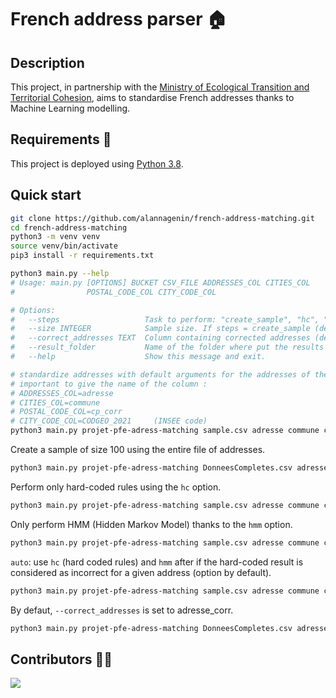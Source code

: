 # French address parser :house:

## Description

This project, in partnership with the [Ministry of Ecological Transition and Territorial Cohesion](https://www.ecologie.gouv.fr/), aims to standardise French addresses thanks to Machine Learning modelling.

## Requirements :snake:

This project is deployed using [Python 3.8](https://www.python.org/).

## Quick start

```bash
git clone https://github.com/alannagenin/french-address-matching.git
cd french-address-matching
python3 -m venv venv
source venv/bin/activate
pip3 install -r requirements.txt
```


```bash
python3 main.py --help
# Usage: main.py [OPTIONS] BUCKET CSV_FILE ADDRESSES_COL CITIES_COL
#                POSTAL_CODE_COL CITY_CODE_COL

# Options:
#   --steps                   Task to perform: "create_sample", "hc", "hmm", "auto" (default "auto")
#   --size INTEGER            Sample size. If steps = create_sample (default 1000)
#   --correct_addresses TEXT  Column containing corrected addresses (default "adresse_corr")
#   --result_folder           Name of the folder where put the results (default "result")
#   --help                    Show this message and exit.
```

```bash
# standardize addresses with default arguments for the addresses of the file sample.csv
# important to give the name of the column :
# ADDRESSES_COL=adresse
# CITIES_COL=commune
# POSTAL_CODE_COL=cp_corr
# CITY_CODE_COL=CODGEO_2021     (INSEE code)
python3 main.py projet-pfe-adress-matching sample.csv adresse commune cp_corr CODGEO_2021
```

Create a sample of size 100 using the entire file of addresses.

```bash
python3 main.py projet-pfe-adress-matching DonneesCompletes.csv adresse commune cp_corr CODGEO_2021 --steps create_sample --size 100
```

Perform only hard-coded rules using the `hc` option.
```bash
python3 main.py projet-pfe-adress-matching sample.csv adresse commune cp_corr CODGEO_2021 --steps hc
```

Only perform HMM (Hidden Markov Model) thanks to the `hmm` option.

```bash
python3 main.py projet-pfe-adress-matching sample.csv adresse commune cp_corr CODGEO_2021 --steps hmm
```

`auto`: use `hc` (hard coded rules) and `hmm` after if the hard-coded result is considered as incorrect for a given address (option by default).

```bash
python3 main.py projet-pfe-adress-matching sample.csv adresse commune cp_corr CODGEO_2021 --steps auto
```

By defaut, `--correct_addresses` is set to adresse_corr.

```bash
python3 main.py projet-pfe-adress-matching DonneesCompletes.csv adresse commune cp_corr CODGEO_2021 --correct_addresses adresse_corr
```


## Contributors :woman_technologist:

<a href="https://github.com/alannagenin/french-address-matching/graphs/contributors">
  <img src="https://contrib.rocks/image?repo=alannagenin/french-address-matching" />
</a>